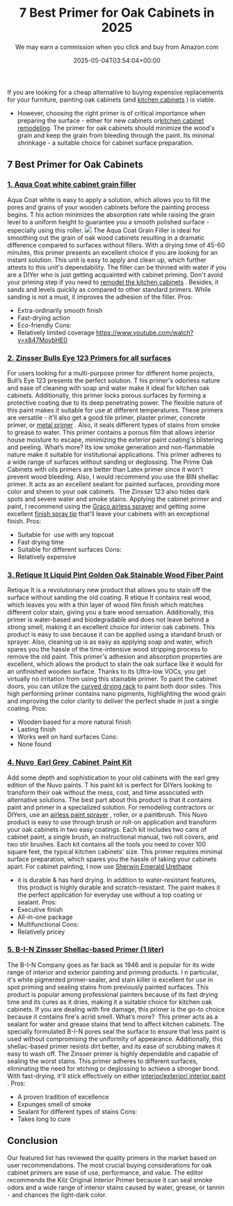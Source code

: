﻿---
author: We may earn a commission when you click and buy from Amazon.com
layout: post
title: 7 Best Primer for Oak Cabinets in 2025
date: '2025-05-04T03:54:04+00:00'
categories:
- Paint
- Product Reviews
tags: []
slug: /best-primer-for-oak-cabinets/
lastmod: 2025-05-07T12:21:25+03:00
---

If you are looking for a cheap alternative to buying expensive replacements for your furniture, painting oak cabinets (and
[kitchen cabinets](https://pestpolicy.com/best-paint-for-kitchen-cabinets/)
) is viable.
- However, choosing the right primer is of critical importance when preparing the surface - either for new cabinets or[kitchen cabinet remodeling](https://pestpolicy.com/how-much-does-it-cost-to-paint-kitchen-cabinets/).
The primer for oak cabinets should minimize the wood's grain and keep the grain from bleeding through the paint. Its minimal shrinkage - a suitable choice for cabinet surface preparation.
## 7 Best Primer for Oak Cabinets
### [1. Aqua Coat white cabinet grain filler](https://www.amazon.com/dp/B07HQY2PF6/?tag=p-policy-20)
Aqua Coat white is easy to apply a solution, which allows you to fill the pores and grains of your wooden cabinets before the painting process begins.
T
his action minimizes the absorption rate while raising the grain level to a uniform height to guarantee you a smooth polished surface - especially using this roller.
![](/assets/img/03/Best-Primer-for-Oak-Cabinets-300x212.jpg)
The Aqua Coat Grain Filler is ideal for smoothing out the grain of oak wood cabinets resulting in a dramatic difference compared to surfaces without fillers.
With a drying time of 45-60 minutes, this primer presents an excellent choice if you are looking for an instant solution. This unit is easy to apply and clean up, which further attests to this unit's dependability.
The filler can be thinned with water if you are a DIYer who is just getting acquainted with cabinet priming. Don't avoid your priming step if you need to
[remodel the kitchen cabinets](https://www.houselogic.com/by-room/kitchen/kitchen-cabinet-refacing/)
.
Besides, it sands and levels quickly as compared to other standard primers. While sanding is not a must, it improves the adhesion of the filler.
Pros:
- Extra-ordinarily smooth finish
- Fast-drying action
- Eco-friendly
Cons:
- Relatively limited coverage
https://www.youtube.com/watch?v=x847MoybHE0
### [2. Zinsser Bulls Eye 123 Primers for all surfaces](https://www.amazon.com/dp/B000H5VKBQ/?tag=p-policy-20)
For users looking for a multi-purpose primer for different home projects, Bull’s Eye 123 presents the perfect solution. T
his primer's odorless nature and ease of cleaning with soap and water make it ideal for kitchen oak cabinets.
Additionally, this primer locks porous surfaces by forming a protective coating due to its deep penetrating power.
The flexible nature of this paint makes it suitable for use at different temperatures. These primers are versatile - it'll also get a good tile primer, plaster primer, concrete primer, or
[metal primer](https://pestpolicy.com/best-primer-for-rusted-metal/)
.
Also, it seals different types of stains from smoke to grease to water. This primer contains a porous film that allows interior house moisture to escape, minimizing the exterior paint coating's blistering and peeling.
What’s more? Its low smoke generation and non-flammable nature make it suitable for institutional applications. This primer adheres to a wide range of surfaces without sanding or deglossing.
The Prime Oak Cabinets with oils primers are better than Latex primer since it won't prevent wood bleeding. Also, I would recommend you use the BIN shellac primer.
It acts as an excellent sealant for painted surfaces, providing more color and sheen to your oak cabinets.  The Zinsser 123 also hides dark spots and severe water and smoke stains.
Applying the cabinet primer and paint, I recommend using the
[Graco airless sprayer](https://pestpolicy.com/graco-ultra-max-ii-495-airless-paint-sprayer/)
and getting some excellent
[finish spray tip](https://pestpolicy.com/graco-fflp-tip-for-sprayer/)
that'll leave your cabinets with an exceptional finish.
Pros:
- Suitable for  use with any topcoat
- Fast drying time
- Suitable for different surfaces
Cons:
- Relatively expensive
### [3. Retique It Liquid Pint Golden Oak Stainable Wood Fiber Paint](https://www.amazon.com/dp/B079YLWWQJ/?tag=p-policy-20)
Retique It is a revolutionary new product that allows you to stain off the surface without sanding the old coating. R
etique It contains real wood, which leaves you with a thin layer of wood film finish which matches different color stain, giving you a bare wood sensation.
Additionally, this primer is water-based and biodegradable and does not leave behind a strong smell, making it an excellent choice for interior oak cabinets.
This product is easy to use because it can be applied using a standard brush or sprayer.
Also, cleaning up is as easy as applying soap and water, which spares you the hassle of the time-intensive wood stripping process to remove the old paint.
This primer's adhesion and absorption properties are excellent, which allows the product to stain the oak surface like it would for an unfinished wooden surface.
Thanks to its Ultra-low VOCs, you get virtually no irritation from using this stainable primer. To paint the cabinet doors, you can utilize the
[curved drying rack](https://pestpolicy.com/door-rack-painter-review/)
to paint both door sides.
This high performing primer contains nano pigments, highlighting the wood grain and improving the color clarity to deliver the perfect shade in just a single coating.
Pros:
- Wooden based for a more natural finish
- Lasting finish
- Works well on hard surfaces
Cons:
- None found
### [4. Nuvo  Earl Grey  Cabinet  Paint Kit](https://www.amazon.com/dp/B0749QJV15/?tag=p-policy-20)
Add some depth and sophistication to your old cabinets with the earl grey edition of the Nuvo paints.
T
his paint kit is perfect for DIYers looking to transform their oak without the mess, cost, and time associated with alternative solutions.
The best part about this product is that it contains paint and primer in a specialized solution. For remodeling contractors or DIYers, use an
[airless paint sprayer](https://pestpolicy.com/best-airless-paint-sprayer/)
, roller, or a paintbrush.
This Nuvo product is easy to use through brush or roll-on application and transform your oak cabinets in two easy coatings.
Each kit includes two cans of cabinet paint, a single brush, an instructional manual, two roll covers, and two stir brushes. Each kit contains all the tools you need to cover 100 square feet, the typical kitchen cabinets' size.
This primer requires minimal surface preparation, which spares you the hassle of taking your cabinets apart. For cabinet painting, I now use
[Sherwin Emerald Urethane](https://pestpolicy.com/review-of-sherwin-williams-emerald-urethane-on-cabinets/)
- it is durable & has hard drying.
In addition to water-resistant features, this product is highly durable and scratch-resistant. The paint makes it the perfect application for everyday use without a top coating or sealant.
Pros:
- Executive finish
- All-in-one package
- Multifunctional
Cons:
- Relatively pricey
### [5. B-I-N Zinsser Shellac-based Primer (1 liter)](https://www.amazon.com/dp/B00113UKQY/?tag=p-policy-20)
The B-I-N Company goes as far back as 1946 and is popular for its wide range of interior and exterior painting and priming products.
I
n particular, it's white pigmented primer-sealer, and stain killer is excellent for use in spot priming and sealing stains from previously painted surfaces.
This product is popular among professional painters because of its fast drying time and its cures as it dries, making it a suitable choice for kitchen oak cabinets.
If you are dealing with fire damage, this primer is the go-to choice because it contains fire's acrid smell. What’s more?  This primer acts as a sealant for water and grease stains that tend to affect kitchen cabinets.
The specially formulated B-I-N pores seal the surface to ensure that less paint is used without compromising the uniformity of appearance.
Additionally, this shellac-based primer resists dirt better, and its ease of scrubbing makes it easy to wash off. The Zinsser primer is highly dependable and capable of sealing the worst stains.
This primer adheres to different surfaces, eliminating the need for etching or deglossing to achieve a stronger bond. With fast-drying, it'll stick effectively on either
[interior/exterior/ interior paint](https://pestpolicy.com/difference-between-interior-and-exterior-paint/)
.
Pros:
- A proven tradition of excellence
- Expunges smell of smoke
- Sealant for different types of stains
Cons:
- Takes long to cure
## Conclusion
Our featured list has reviewed the quality primers in the market based on user recommendations.
The most crucial buying considerations for oak cabinet primers are ease of use, performance, and value.
The editor recommends the Kilz Original Interior Primer because it can seal smoke odors and a wide range of interior stains caused by water, grease, or tannin - and chances the light-dark color.